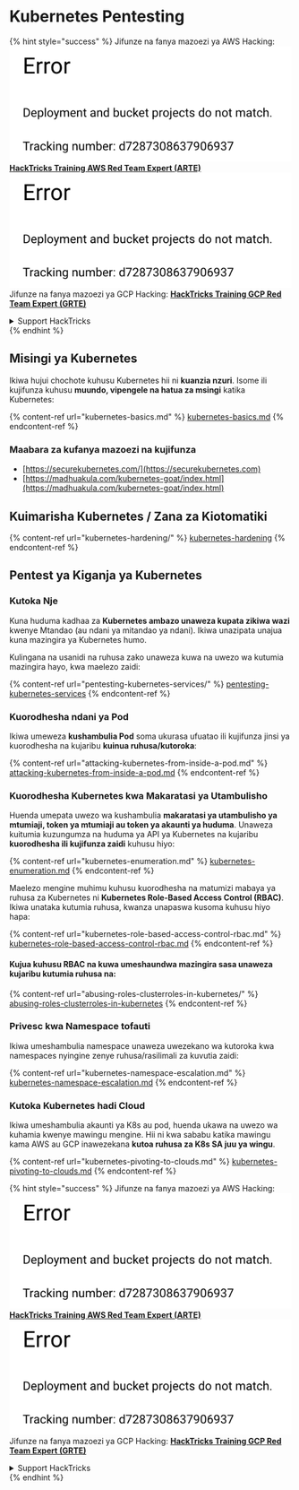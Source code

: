 # Kubernetes Pentesting

{% hint style="success" %}
Jifunze na fanya mazoezi ya AWS Hacking:<img src="../../.gitbook/assets/image (1) (1).png" alt="" data-size="line">[**HackTricks Training AWS Red Team Expert (ARTE)**](https://training.hacktricks.xyz/courses/arte)<img src="../../.gitbook/assets/image (1) (1).png" alt="" data-size="line">\
Jifunze na fanya mazoezi ya GCP Hacking: <img src="../../.gitbook/assets/image (2).png" alt="" data-size="line">[**HackTricks Training GCP Red Team Expert (GRTE)**<img src="../../.gitbook/assets/image (2).png" alt="" data-size="line">](https://training.hacktricks.xyz/courses/grte)

<details>

<summary>Support HackTricks</summary>

* Angalia [**mpango wa usajili**](https://github.com/sponsors/carlospolop)!
* **Jiunge na** 💬 [**kikundi cha Discord**](https://discord.gg/hRep4RUj7f) au [**kikundi cha telegram**](https://t.me/peass) au **fuata** sisi kwenye **Twitter** 🐦 [**@hacktricks\_live**](https://twitter.com/hacktricks\_live)**.**
* **Shiriki mbinu za hacking kwa kuwasilisha PRs kwa** [**HackTricks**](https://github.com/carlospolop/hacktricks) na [**HackTricks Cloud**](https://github.com/carlospolop/hacktricks-cloud) github repos.

</details>
{% endhint %}

## Misingi ya Kubernetes

Ikiwa hujui chochote kuhusu Kubernetes hii ni **kuanzia nzuri**. Isome ili kujifunza kuhusu **muundo, vipengele na hatua za msingi** katika Kubernetes:

{% content-ref url="kubernetes-basics.md" %}
[kubernetes-basics.md](kubernetes-basics.md)
{% endcontent-ref %}

### Maabara za kufanya mazoezi na kujifunza

* [https://securekubernetes.com/](https://securekubernetes.com)
* [https://madhuakula.com/kubernetes-goat/index.html](https://madhuakula.com/kubernetes-goat/index.html)

## Kuimarisha Kubernetes / Zana za Kiotomatiki

{% content-ref url="kubernetes-hardening/" %}
[kubernetes-hardening](kubernetes-hardening/)
{% endcontent-ref %}

## Pentest ya Kiganja ya Kubernetes

### Kutoka Nje

Kuna huduma kadhaa za **Kubernetes ambazo unaweza kupata zikiwa wazi** kwenye Mtandao (au ndani ya mitandao ya ndani). Ikiwa unazipata unajua kuna mazingira ya Kubernetes humo.

Kulingana na usanidi na ruhusa zako unaweza kuwa na uwezo wa kutumia mazingira hayo, kwa maelezo zaidi:

{% content-ref url="pentesting-kubernetes-services/" %}
[pentesting-kubernetes-services](pentesting-kubernetes-services/)
{% endcontent-ref %}

### Kuorodhesha ndani ya Pod

Ikiwa umeweza **kushambulia Pod** soma ukurasa ufuatao ili kujifunza jinsi ya kuorodhesha na kujaribu **kuinua ruhusa/kutoroka**:

{% content-ref url="attacking-kubernetes-from-inside-a-pod.md" %}
[attacking-kubernetes-from-inside-a-pod.md](attacking-kubernetes-from-inside-a-pod.md)
{% endcontent-ref %}

### Kuorodhesha Kubernetes kwa Makaratasi ya Utambulisho

Huenda umepata uwezo wa kushambulia **makaratasi ya utambulisho ya mtumiaji, token ya mtumiaji au token ya akaunti ya huduma**. Unaweza kuitumia kuzungumza na huduma ya API ya Kubernetes na kujaribu **kuorodhesha ili kujifunza zaidi** kuhusu hiyo:

{% content-ref url="kubernetes-enumeration.md" %}
[kubernetes-enumeration.md](kubernetes-enumeration.md)
{% endcontent-ref %}

Maelezo mengine muhimu kuhusu kuorodhesha na matumizi mabaya ya ruhusa za Kubernetes ni **Kubernetes Role-Based Access Control (RBAC)**. Ikiwa unataka kutumia ruhusa, kwanza unapaswa kusoma kuhusu hiyo hapa:

{% content-ref url="kubernetes-role-based-access-control-rbac.md" %}
[kubernetes-role-based-access-control-rbac.md](kubernetes-role-based-access-control-rbac.md)
{% endcontent-ref %}

#### Kujua kuhusu RBAC na kuwa umeshaundwa mazingira sasa unaweza kujaribu kutumia ruhusa na:

{% content-ref url="abusing-roles-clusterroles-in-kubernetes/" %}
[abusing-roles-clusterroles-in-kubernetes](abusing-roles-clusterroles-in-kubernetes/)
{% endcontent-ref %}

### Privesc kwa Namespace tofauti

Ikiwa umeshambulia namespace unaweza uwezekano wa kutoroka kwa namespaces nyingine zenye ruhusa/rasilimali za kuvutia zaidi:

{% content-ref url="kubernetes-namespace-escalation.md" %}
[kubernetes-namespace-escalation.md](kubernetes-namespace-escalation.md)
{% endcontent-ref %}

### Kutoka Kubernetes hadi Cloud

Ikiwa umeshambulia akaunti ya K8s au pod, huenda ukawa na uwezo wa kuhamia kwenye mawingu mengine. Hii ni kwa sababu katika mawingu kama AWS au GCP inawezekana **kutoa ruhusa za K8s SA juu ya wingu**.

{% content-ref url="kubernetes-pivoting-to-clouds.md" %}
[kubernetes-pivoting-to-clouds.md](kubernetes-pivoting-to-clouds.md)
{% endcontent-ref %}

{% hint style="success" %}
Jifunze na fanya mazoezi ya AWS Hacking:<img src="../../.gitbook/assets/image (1) (1).png" alt="" data-size="line">[**HackTricks Training AWS Red Team Expert (ARTE)**](https://training.hacktricks.xyz/courses/arte)<img src="../../.gitbook/assets/image (1) (1).png" alt="" data-size="line">\
Jifunze na fanya mazoezi ya GCP Hacking: <img src="../../.gitbook/assets/image (2).png" alt="" data-size="line">[**HackTricks Training GCP Red Team Expert (GRTE)**<img src="../../.gitbook/assets/image (2).png" alt="" data-size="line">](https://training.hacktricks.xyz/courses/grte)

<details>

<summary>Support HackTricks</summary>

* Angalia [**mpango wa usajili**](https://github.com/sponsors/carlospolop)!
* **Jiunge na** 💬 [**kikundi cha Discord**](https://discord.gg/hRep4RUj7f) au [**kikundi cha telegram**](https://t.me/peass) au **fuata** sisi kwenye **Twitter** 🐦 [**@hacktricks\_live**](https://twitter.com/hacktricks\_live)**.**
* **Shiriki mbinu za hacking kwa kuwasilisha PRs kwa** [**HackTricks**](https://github.com/carlospolop/hacktricks) na [**HackTricks Cloud**](https://github.com/carlospolop/hacktricks-cloud) github repos.

</details>
{% endhint %}
